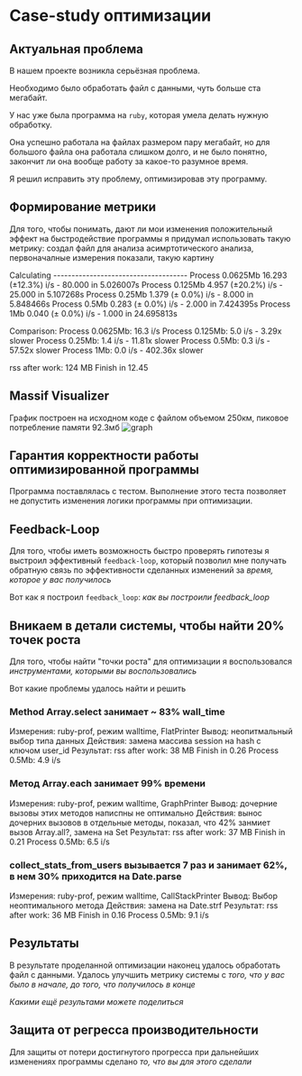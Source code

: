 # Case-study оптимизации

## Актуальная проблема
В нашем проекте возникла серьёзная проблема.

Необходимо было обработать файл с данными, чуть больше ста мегабайт.

У нас уже была программа на `ruby`, которая умела делать нужную обработку.

Она успешно работала на файлах размером пару мегабайт, но для большого файла она работала слишком долго, и не было понятно, закончит ли она вообще работу за какое-то разумное время.

Я решил исправить эту проблему, оптимизировав эту программу.

## Формирование метрики
Для того, чтобы понимать, дают ли мои изменения положительный эффект на быстродействие программы я придумал использовать такую метрику:
создал файл для анализа асимртотического анализа, первоначалные измерения показали, такую картину

Calculating -------------------------------------
    Process 0.0625Mb     16.293  (±12.3%) i/s -     80.000  in   5.026007s
     Process 0.125Mb      4.957  (±20.2%) i/s -     25.000  in   5.107268s
      Process 0.25Mb      1.379  (± 0.0%) i/s -      8.000  in   5.848466s
       Process 0.5Mb      0.283  (± 0.0%) i/s -      2.000  in   7.424395s
         Process 1Mb      0.040  (± 0.0%) i/s -      1.000  in  24.695813s

Comparison:
    Process 0.0625Mb:       16.3 i/s
     Process 0.125Mb:        5.0 i/s - 3.29x  slower
      Process 0.25Mb:        1.4 i/s - 11.81x  slower
       Process 0.5Mb:        0.3 i/s - 57.52x  slower
         Process 1Mb:        0.0 i/s - 402.36x  slower

rss after work: 124 MB
Finish in 12.45

## Massif Visualizer
График построен на исходном коде с файлом объемом 250км, пиковое потребление памяти 92.3мб
![graph](https://imgur.com/TM3Uc98)

## Гарантия корректности работы оптимизированной программы
Программа поставлялась с тестом. Выполнение этого теста позволяет не допустить изменения логики программы при оптимизации.

## Feedback-Loop
Для того, чтобы иметь возможность быстро проверять гипотезы я выстроил эффективный `feedback-loop`, который позволил мне получать обратную связь по эффективности сделанных изменений за *время, которое у вас получилось*

Вот как я построил `feedback_loop`: *как вы построили feedback_loop*

## Вникаем в детали системы, чтобы найти 20% точек роста
Для того, чтобы найти "точки роста" для оптимизации я воспользовался *инструментами, которыми вы воспользовались*

Вот какие проблемы удалось найти и решить

### Method Array.select занимает ~ 83% wall_time
Измерения: ruby-prof, режим walltime, FlatPrinter
Вывод: неопитмальный выбор типа данных
Действия: замена массива session на hash с ключом user_id
Результат:
rss after work: 38 MB
Finish in 0.26
Process 0.5Mb:        4.9 i/s

### Метод Array.each занимает 99% времени
Измерения: ruby-prof, режим walltime, GraphPrinter
Вывод: дочерние вызовы этих методов написпны не оптимально
Действия: вынос дочерних вызовов в отдельные методы, показал, что 42% занмиет вызов Array.all?,
замена на Set
Результат:
rss after work: 37 MB
Finish in 0.21
Process 0.5Mb:        6.5 i/s

### collect_stats_from_users вызывается 7 раз и занимает 62%, в нем 30% приходится на Date.parse
Измерения: ruby-prof, режим walltime, CallStackPrinter
Вывод: Выбор неоптимального метода
Действия: замена на Date.strf
Результат:
rss after work: 36 MB
Finish in 0.16
Process 0.5Mb:        9.1 i/s

## Результаты
В результате проделанной оптимизации наконец удалось обработать файл с данными.
Удалось улучшить метрику системы с *того, что у вас было в начале, до того, что получилось в конце*


*Какими ещё результами можете поделиться*

## Защита от регресса производительности
Для защиты от потери достигнутого прогресса при дальнейших изменениях программы сделано *то, что вы для этого сделали*
